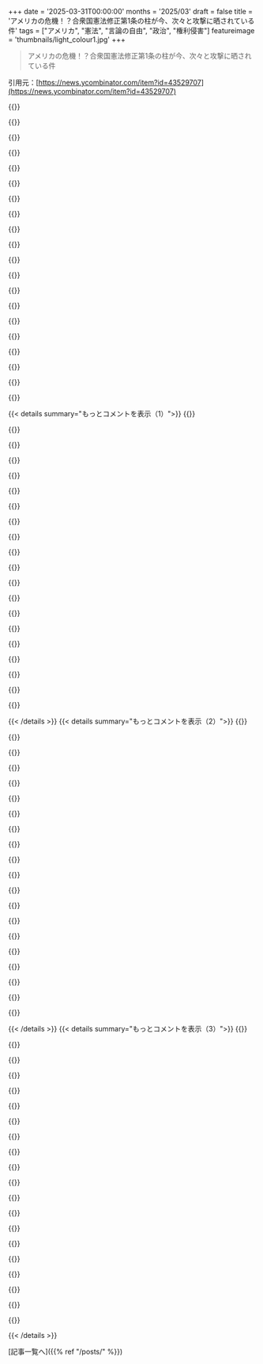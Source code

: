 +++
date = '2025-03-31T00:00:00'
months = '2025/03'
draft = false
title = 'アメリカの危機！？合衆国憲法修正第1条の柱が今、次々と攻撃に晒されている件'
tags = ["アメリカ", "憲法", "言論の自由", "政治", "権利侵害"]
featureimage = 'thumbnails/light_colour1.jpg'
+++

> アメリカの危機！？合衆国憲法修正第1条の柱が今、次々と攻撃に晒されている件

引用元：[https://news.ycombinator.com/item?id=43529707](https://news.ycombinator.com/item?id=43529707)

{{<matomeQuote body="この記事マジ良いまとめじゃん。”free-speech absolutist”（言論絶対主義者）を自称する人たちも、今のadministration（政権）の支持を見直すべきだね。20世紀中頃までの判例のおかげで、言論の自由の解釈って広まったんだよね。それが今、挑戦されようとしてる。どうなるか見ものだけど、あんま期待できないかも。" userName="twright" createdAt="2025-03-31T02:22:04" color="#45d325">}}

{{<matomeQuote body="”free speech absolutists”って言ってる人のほとんどは、本気でその言葉を使ってないと思うんだよね。言論の自由って、擁護できない立場を、ごまかすための言い訳でしょ。最近はそういう人も減った気がする。言い訳が通じなくなってきたんじゃない？" userName="p1necone" createdAt="2025-03-31T02:36:59" color="">}}

{{<matomeQuote body="＞言論の自由が、擁護できない立場をごまかすための言い訳って考えはマジ最悪。言論の自由を支持することが怪しいなんて、アメリカの政治の悪い流れだよ。それに、俺が知ってる”free speech person”はみんな今のadministration嫌ってるし。主義を持ってる人もいるんだよ。" userName="slibhb" createdAt="2025-03-31T03:11:42" color="#ff5733">}}

{{<matomeQuote body="Gazaのデモを政府やメディアが抑圧したり、LGBTQの本が禁止されたりすることに、free speech absolutistが関心を示してるところ見たことないんだけど。全然principle（主義）がないじゃん。" userName="sapphicsnail" createdAt="2025-03-31T03:36:02" color="">}}

{{<matomeQuote body="イギリスとかドイツじゃ、逆の方が長かったし、今もそうじゃん？" userName="kopirgan" createdAt="2025-03-31T04:07:30" color="">}}

{{<matomeQuote body="イギリスもドイツも、憲法に言論の自由の規定はないよ。むしろ、特定のspeech（発言）を禁止してる。" userName="nine_k" createdAt="2025-03-31T04:17:18" color="#785bff">}}

{{<matomeQuote body="ドイツの憲法5条には、言論の自由が保証されてるよ。" userName="gmueckl" createdAt="2025-03-31T04:51:49" color="#38d3d3">}}

{{<matomeQuote body="＞free speech absolutistが関心を示してるところ見たことないって言ってる人へ。<br>ここにいるよ。俺はfree speech absolutistだよ。今のadministrationのやってることはマジでひどい。反イスラエルのポスターを貼るやつらはバカだと思うけど、Trumpがそれを抑圧するのは違憲で不道徳だと思う。" userName="tetromino_" createdAt="2025-03-31T03:52:03" color="#45d325">}}

{{<matomeQuote body="＞free speech absolutist<br>残念ながら、この言葉は色々意味があるんだよね。1) 政府はprivate citizenのspeechを一切検閲すべきでない、2) twitterとかがXのspeechを検閲するのは違法だ、3) twitterとかはdefacto（事実上の）公共の広場とみなされるべきで、検閲は違法だ、4) Elon Muskみたいな人を指す、とかね。<br>たぶんsapphicsnailが言ってるのは、そういう原則を理解してない人たちのことだと思う。" userName="davorak" createdAt="2025-03-31T04:18:19" color="#45d325">}}

{{<matomeQuote body="まだこの言葉の曖昧さを見落としてるね。”free”も”absolutist”も明確な意味を持つ言葉だけど、”speech”って何？詐欺とか名誉毀損とか脅迫、児童ポルノの配布もspeechなの？ほとんどの人が、そういうのは制限されるべきって言うでしょ。だから”absolutist”は、そういう有害なspeechも擁護するか、”speech”の意味を議論する必要がある。そうなると、この言葉の意味はなくなっちゃう。" userName="slg" createdAt="2025-03-31T05:02:18" color="#38d3d3">}}

{{<matomeQuote body="こういう反応って、親の心配をさらに大きくするよね。Free speechの権利が侵害されてるって心配するだけで、右翼の狂信者みたいに言われるのはおかしいんじゃない？他の政治的な問題も全部同じコメントで言わないといけないわけじゃないし。" userName="soraminazuki" createdAt="2025-03-31T03:57:45" color="">}}

{{<matomeQuote body="Free speech絶対主義者は、いつも偽善を批判されてきたんだよ。思想じゃなくてね。少なくとも、Free speechに制限が必要だって言ってる人たちは、どこに制限を設けるべきか明確で公平だし、法律や規制に裏打ちされてるじゃん。" userName="spiderfarmer" createdAt="2025-03-31T05:06:43" color="#ff33a1">}}

{{<matomeQuote body="＞clear and impartial as to where those limits should be<br>それってマジで？問題の核心は、明確で一貫した線を引くのがほぼ不可能ってことじゃん。それって権力者による濫用の温床になるよね、今まさに目撃してるように。この事実を認めようとしないのは偽善的だと思う。" userName="soraminazuki" createdAt="2025-03-31T06:18:53" color="#ff5c5c">}}

{{<matomeQuote body="今の政権による明らかな権力乱用にエネルギーを注ぐべきだよ。昔のシステムにあった仮説とかエッジケースじゃなくてさ。アメリカは素晴らしい（完璧ではないけど！）システムを持ってたんだ。Free speechには妥当な制限があって、法律や規制で定められてた。そして、システムへの信頼があったからこそ成り立ってたんだよね。権力欲に取り憑かれた人たちが、misinformation campaignsでシステムを悪用し始めた時、法律や規制にぶつかって、システムが不当だって言い出した。そういう人たちが今権力を持ってるんだ。過去のシステムが今の政権を防げなかったって責めることもできるけど、それはあなたの信念には合わないだろうね。俺はEUの方が厳しいルールがあって嬉しいよ。" userName="spiderfarmer" createdAt="2025-03-31T08:03:07" color="#45d325">}}

{{<matomeQuote body="それは違うよ。みんながいろんなプラットフォームから排除されるのを応援してたんだから。俺はどんなバカげた意見も擁護する気はないけど、特にパンデミックみたいな話題では、他の人がBANされるのを喜んでたじゃん。これには政治的な代償があって、今のUS administrationを批判する根拠が薄れてるんだよね。" userName="raxxorraxor" createdAt="2025-03-31T08:45:06" color="">}}

{{<matomeQuote body="Free speechは、どんなプラットフォームでもメガホンを与えられる権利じゃないんだよ。政府からの訴追から守ってくれるだけ。moderatorとして、俺は中身がなくてただうるさいだけの奴もBANするよ。今、政府はFree speechを抑圧してるって、その定義からしてそうじゃん。その違いがなんでわからないの？" userName="spiderfarmer" createdAt="2025-03-31T13:10:54" color="#ff5c5c">}}

{{<matomeQuote body="moderatorとしてそれはできるけど、それでもFree speechの原則に違反してることになるよ。それはどんなグループにも言えることだけどね。俺はFree speechの原則を理解してるグループが好きだけど、必須条件じゃない。昔は、商業的なインターネットプラットフォームにFree speechを守らせる文化があったけど、今は失われつつあるよね。みんなそれを面白くないと思ってるし、トランプのせいだとは思ってないんだよ。それが、トランプがFree speechを守るって言える理由なんだ。＞It just protects you from government prosecution.<br>全角の”USの修正第一条はそうだけど、原則はそれだけじゃない。例えば、独立した研究には必要不可欠だよ。法律はないけど、それでも重要なんだ。" userName="raxxorraxor" createdAt="2025-03-31T14:00:27" color="#ff5733">}}

{{<matomeQuote body="Free speechが実際に何を意味するのか調べてから議論に参加した方がいいんじゃない？" userName="spiderfarmer" createdAt="2025-03-31T17:08:17" color="">}}

{{<matomeQuote body="誰も本をBANしてないよ。学校の図書館から不適切なものを取り除くのは、本のBANじゃない。どんな本が取り除かれてるか見たことある？性描写のある本が子供にふさわしくないってのは、表現の自由を強く支持することと両立すると思うけど。" userName="milesrout" createdAt="2025-03-31T04:06:20" color="">}}

{{<matomeQuote body="反論させて。なんで学校の図書館は、例えば聖書みたいな、過激な描写とかエロティシズムとか、部族に基づいて殺すことを呼びかけたり、安息日に働いたりする本を排除しないの？それに、子供たちを特定の宗教に洗脳するための本でもあるじゃん！子供にとって何が良いか、年齢にふさわしいかっていう原則が一貫して適用されてない気がする。" userName="sham1" createdAt="2025-03-31T04:13:45" color="#785bff">}}

{{< details summary="もっとコメントを表示（1）">}}
{{<matomeQuote body="マジかよ、The Handmaid’s Taleがマジで禁止されてるじゃん。やばくね？<br>https://www.theatlantic.com/ideas/archive/2023/02/margaret-a..." userName="cammikebrown" createdAt="2025-03-31T04:14:38" color="">}}

{{<matomeQuote body="記事からの引用だけど<br>＞ヴァージニア州マディソン郡で、学校の図書館からThe Handmaid’s Taleが排除されたらしいよ。<br>学校の図書館ってのがポイントで、興味あるなら普通の図書館で借りれるしね。マジのBook banningが見たいなら、このリスト見てみ。https://en.wikipedia.org/wiki/List_of_books_banned_by_govern...<br>全国の公共図書館から本がなくなるレベルの話で、販売禁止とか、私的所持が犯罪になるレベル。アメリカはまだそこまでヤバくないから。" userName="nine_k" createdAt="2025-03-31T04:23:59" color="#ff5c5c">}}

{{<matomeQuote body="Book banningの定義を勝手に変えるのは良くないし、議論に勝つ方法じゃないと思うよ。墓穴掘るだけじゃね？" userName="kelseyfrog" createdAt="2025-03-31T05:01:11" color="">}}

{{<matomeQuote body="Book banningってのは、本を禁止すること。学校の図書館から本を排除することじゃない。そんな意味で使われたことないし。誰が定義変えてんの？" userName="milesrout" createdAt="2025-03-31T12:26:02" color="">}}

{{<matomeQuote body="＞誰が定義変えてるかって？<br>図書館から本を排除するのは禁止じゃないって言ってる人たちだよ。話は単純。これ、昔のナルシストな父親との言い争いを思い出すわ。父親は責任を取りたくないから、都合のいいように言葉の定義を変えて逃げるんだよね。目標を達成しようとしてる人たちがこんな風に言い訳するのはマジでダサい。" userName="kelseyfrog" createdAt="2025-03-31T15:10:47" color="#ff33a1">}}

{{<matomeQuote body="影響があるのは学校の図書館だけ。公共図書館で手に入るし、売買も所持も合法なら、それは禁止じゃない。未成年者には不適切ってだけ。映画のR指定みたいなもんじゃない？" userName="nine_k" createdAt="2025-03-31T16:12:42" color="">}}

{{<matomeQuote body="性描写のある本を小学校や中学校の図書館から排除するのは合理的じゃない？LGBTQの本の販売を禁止した行政（国または州）の例ってある？" userName="acidmath" createdAt="2025-03-31T04:43:40" color="">}}

{{<matomeQuote body="今の政権はみんなのFree speechを支持してないよね。積極的にFree speechを罰してるし。Free speechを支持すると言ってる人たちも、自分のFree speechだけを求めてるだけだったりするし。そういう人たちは、批判されても文句言えないようなこと言いたいだけなんだよね。でも、人がどう反応するかは、権利を行使できるかどうかとは別問題。<br>ACLUは90年代から2000年代にかけてマジでFree speech至上主義だった。[1]どんな政治思想でも、社会的正義に反することでも、みんなのFree speechを守ってた。民主党でも共和党でも、キリスト教徒でも無神論者でも悪魔主義者でも。思想は関係なかった。みんなが共有する権利を守ることが重要だったんだ。誰かの権利が侵害されて守られなかったら、みんなの権利が攻撃されることになるからね。<br>残念ながら、今のACLUは昔と違う。特定の人たちの味方しかしない。[1]Westboro Baptist ChurchとかNAMBLAとかも擁護してたんだぜ。どっちもマジで嫌いだけど、Free speechはFree speech。どんなに酷いスピーチでも擁護することで、自分のスピーチが政治的な状況に関係なく自由でいられるんだ。本来はそうあるべき。" userName="echelon" createdAt="2025-03-31T03:10:54" color="#785bff">}}

{{<matomeQuote body="自分たちのFree speechを奪おうとする人たちのFree speechを擁護するのは矛盾してるよね。Free speechがあっても、誰も聞いてくれなかったら意味ないじゃん。強いメディアが一部の人たちの利益のために声をかき消してるからね。だから、選挙とかでは特に、みんなが平等にFree speechを行使できる権利が必要なんだよ。" userName="galaxyLogic" createdAt="2025-03-31T03:50:01" color="#45d325">}}

{{<matomeQuote body="＞これはマジで良いまとめだね。“Free speech絶対主義者”は今の政権への支持を考え直すべき。<br>右派の一部が“Free speech絶対主義者”ってブランドを掲げたのは、決して正直なイデオロギー表明じゃなくて、プラットフォームのオーナーや政府の規制によって右翼バイアスを押し付けるための、Orwell的なごまかしだったんだよね。<br>そういう人たちは、今の政権がFree speechにコミットしてないからって支持を翻したりしないよ。彼らが掲げてた“Free speech絶対主義者”ってのは、そういうことの隠れ蓑だったんだから。<br>＞俺の理解では、修正第一条の一般的な解釈は、20世紀初頭から中頃にかけての一連の重要な判例によるものが大きい。<br>“Free speech絶対主義者”の右翼の人たちが唯一正直だったのは、彼らの立場が“修正第一条の一般的な解釈”とは無関係だってこと。" userName="dragonwriter" createdAt="2025-03-31T07:43:01" color="#45d325">}}

{{<matomeQuote body="中道左派の民主党支持者は“言論の自由絶対主義”って言葉を使うのやめるべきだね。マジで話がややこしくなるから。左派は言論の自由とか、報道の自由とか信じてるし、疑わしきは罰せずっていうのもリベラルな考え方じゃん。でも、リベラルの基本的な価値観を捨ててる自称左派がいるのが最悪。民主党エリートのために、内側から崩壊していく感じ。まるで内部に抑圧されてるみたい。だって、ファシストとか反動主義者が酷すぎるからって、自分たちの主義を忘れちゃってるんだもん。" userName="calf" createdAt="2025-03-31T22:25:31" color="">}}

{{<matomeQuote body="もっとノイズが少ない方がいいな。例えば、Radio Free Asiaは政府のプロジェクトじゃん。資金を打ち切るのは政治的な判断でしょ。報道の自由ってのは、政府が過去に資金提供してたメディアに資金提供し続ける義務があるって意味じゃないと思うんだよね。危機を訴える人が、政治的な意見の相違と権利侵害を区別しないと、“狼少年”みたいに信用を失って、本当に必要な時に人を動員できなくなるよ。" userName="getnormality" createdAt="2025-03-31T03:06:57" color="#785bff">}}

{{<matomeQuote body="＞議会は、宗教を учреждение する法律、または宗教の свободное 実行を запрещающие する法律を制定してはならない。または、言論の自由、または報道の自由を abridge すること、または、人々が мирно 集会し、政府に不満の是正を petitioning する権利を abridge してはならない<br>ちゃんと読んでくれよな。俺は言論の自由絶対主義者だと思ってるけど、マジで同意できない。この記事の内容のほとんどが“ヤバい法律解釈”レベル。だって、リストのほとんどが修正第一条と全然関係ないじゃん。<br>報道の自由って言っても、結局は名誉毀損は保護されてないって話でしょ。名誉毀損で訴えるのは当たり前。<br>言論の自由の項目も、ほとんど意味不明。公務員は公務員として発言する内容に自由なんてないに決まってるじゃん。個人の時間なら、保護されてる情報を漏らさない限り何言ってもいいんだよ。最高裁で何度も決着ついてる。<br>政府は公開するデータを決める権利がある。政府がデータを公開することを保証する修正第一条なんてない。修正第一条は国民を検閲から守るものであって、政府を政府による検閲から守るものじゃない。<br>マジでこの記事のどこが修正第一条の保護に関係あるのか理解できない。<br>宗教の自由の項目は、宗教団体への特別な保護をなくして、憲法に沿おうとしてるんじゃないの？宗教団体に特別な保護を与えるのは、修正第一条に違反してると思う。教会とかモスクとか寺院が、Footlockerと何ら変わらない扱いを受けるべき。宗教は特別扱いされるべきじゃない。政教分離だよ。" userName="donatj" createdAt="2025-03-31T03:46:23" color="#785bff">}}

{{<matomeQuote body="＞一方、U.S. Immigration and Customs Enforcement (ICE)のエージェントは、合法的に米国に滞在している親パレスチナの学生を拘束し、強制送還しようとしています。政権は、イスラエルのガザ攻撃に反対したり、米国による攻撃支援に対する大学の抗議活動に参加したりした学生や学者を標的にしています。マルコ・ルビオ国務長官は木曜日、少なくとも300人の外国人学生がトランプ大統領の下でビザを取り消されたことを報道陣に語りました。これは以前に知られていた数よりもはるかに多い数です。<br>裁判なしの強制送還が、憲法で保障された言論の自由の権利を行使する人々への意図的な攻撃じゃないって言うの？" userName="ooterness" createdAt="2025-03-31T04:09:22" color="#785bff">}}

{{<matomeQuote body="言論の自由絶対主義者なんて存在しないよ。<br>自称言論の自由絶対主義者は、ヘイトスピーチでBANされた人の解除を求めてる。<br>でも、スパマーや詐欺師のために同じことを要求する人は誰もいない。" userName="protocolture" createdAt="2025-03-31T04:29:02" color="">}}

{{<matomeQuote body="リバタリアンは、詐欺は言論の自由とは別で、言論の自由で保護されないって主張するだろうね。俺はリバタリアンの考え方には全体的には同意しないけど、この2つを区別することに関しては一理あると思う。" userName="acidmath" createdAt="2025-03-31T05:25:46" color="">}}

{{<matomeQuote body="スパムって何？詐欺は言論の自由じゃないってのは認めるけど（それも無理やりだけど）、つまり害を与える意図があるってことでしょ（他の発言についても同じように議論できるけど）。スパムの場合はどう説明するの？" userName="cycomanic" createdAt="2025-03-31T08:21:04" color="">}}

{{<matomeQuote body="スパムは文字通り商売だよ。でも、ほとんどのプラットフォームは、それが不要だから削除する必要があるって認めてる。" userName="protocolture" createdAt="2025-03-31T22:53:00" color="">}}

{{<matomeQuote body="スパムが何か聞いてるんじゃないよ、知ってるから。<br>言論の自由絶対主義について議論してるんだよ。スパムフィルタリングを支持する人が言論の自由絶対主義者だって言うなら、スパムがなぜ言論じゃないのか（それが俺の質問、なぜ言論じゃないのか）を説明するか、言論の自由には制限があることを認める必要がある。<br>それとも、商売なら言論の自由じゃないって言うの？それならすべての商売を検閲できることになる（そして、商売って何？っていう問題がまた出てくる）。" userName="cycomanic" createdAt="2025-04-01T20:30:05" color="#38d3d3">}}

{{<matomeQuote body="いや、俺はスパムも言論だと考えてるし、絶対主義者のアジェンダに含まれるべきだと思ってる。" userName="protocolture" createdAt="2025-04-01T22:58:37" color="">}}


{{< /details >}}
{{< details summary="もっとコメントを表示（2）">}}
{{<matomeQuote body="アメリカにちょっと住んでて、ニュースもよく聞いてたんだけど、いつも建国の父祖とか、checks and balancesとか、偉大なアメリカ憲法を褒めちぎってた気がするんだよね。それがこんなにあっさり崩れていくなんて驚きだよ。しかも、ほとんどの人が何もしないんだもん（大手法律事務所100社のうち、政府に対する訴訟に参加したのはほんの一握りとか）。" userName="sega_sai" createdAt="2025-03-31T02:10:22" color="">}}

{{<matomeQuote body="アメリカ人として、マジ同意。こんなに露骨で分かりやすいとは正直驚き。例えば、due processって、アメリカに住む人なら誰でも持ってる権利だと思ってたんだよね。なのに、政府の人がベネズエラ人をエルサルバドルの刑務所に送るのは良いことだって言うのを聞いて、「あんたがそう判断したって、なんで俺らが信じなきゃいけないんだ？」って思ったわ。TattooだけでTren de Aragua gangと関係ない人も投獄されてるって報道されてるし。高校の公民で「アメリカは絶対にこんなことしない」って習ったのに。マジで、あっという間に全部洗い流された感じ。" userName="hn_throwaway_99" createdAt="2025-03-31T03:26:05" color="#ff33a1">}}

{{<matomeQuote body="「あいつらは悪い奴らだから信じろ、裁判なんていらない」ってやり方は、Bush政権の時から始まってて、多くの人が「そのうち自分たちの身にも降りかかるぞ」って言ってたけど、マジでそうなったよね。" userName="aprilthird2021" createdAt="2025-03-31T03:33:48" color="">}}

{{<matomeQuote body="戦争犯罪とか拷問とか、大規模な監視みたいな重大な法律違反をちゃんと訴追しなかったのがマジで間違いだったんだよ。権力者の不処罰の文化を強化しちゃったんだよね。みんながそれを許したから、今の政権は前の政権よりもずっと大胆になってる。" userName="soraminazuki" createdAt="2025-03-31T04:22:48" color="#45d325">}}

{{<matomeQuote body="たとえObama政権がGWBを訴追してたとしても、Trumpの大統領免責に関する最近の最高裁判所の判決がすべてを覆してたと思うよ。<br>https://www．pbs．org/newshour/politics/read-the-full-supreme-…" userName="mrtesthah" createdAt="2025-03-31T17:54:00" color="">}}

{{<matomeQuote body="俺が言いたいのは、法律への敬意、もっと大事なのは、法律の背後にある民主的な価値観への敬意があれば、最高裁の判決にすら至らなかったってこと。敬意っていうのは、権力者をちゃんと責任追及することで、一般の人々が法律をちゃんと守らせることだよ。" userName="soraminazuki" createdAt="2025-04-02T00:45:01" color="">}}

{{<matomeQuote body="マジそれな。政府が責任を追及しないなら、国民が代わりにやるしかない。ただ、そのやり方にはいろんな考え方があると思うけど。" userName="mrtesthah" createdAt="2025-04-02T19:17:24" color="">}}

{{<matomeQuote body="Obamaはdue processなしにアメリカ国民を暗殺するように命じたから[0]、「あいつらは悪い奴らだから信じろ」っていうレトリックは、実は消えてなかったんだよ。隠そうとしただけかもね。<br>[0]<br>https://en．m．wikipedia．org/wiki/Anwar_al-Awlaki" userName="abustamam" createdAt="2025-03-31T05:19:11" color="">}}

{{<matomeQuote body="結局のところ、全部PATRIOT ActとGWOTに帰結するんだよな。" userName="vmladenov" createdAt="2025-03-31T05:00:59" color="">}}

{{<matomeQuote body="もっと言えばCitizens UnitedとReganismのせい。" userName="redog" createdAt="2025-03-31T12:48:16" color="">}}

{{<matomeQuote body="Venezuelaが、メンバーはゼロだって主張してるよ。<br>＞Venezuelaの内務大臣Diosdado Cabelloが金曜日に言ったんだけど、アメリカからEl Salvadorの刑務所に送還された数百人のVenezuelanの中に、Tren de Araguaの犯罪組織のメンバーは一人もいないんだって。アメリカが追放の理由として挙げてるやつね。<br>＞Cabelloはポッドキャストで、”絶対に一人も、今は亡きTren de Araguaの組織図に載ってるやつはいないと思う”って言ってて、アメリカのメディアとか自分の情報源から送還者の名前を入手したんだって。<br>＞VenezuelaはTren de Araguaは2023年に実質的に壊滅したって言ってて、まだ存在してるって考えは、国の政治的反対派の主張に基づいているらしいよ。" userName="wahnfrieden" createdAt="2025-03-31T04:18:30" color="">}}

{{<matomeQuote body="Venezuelaがか、真実を語ることで知られてるもんね" userName="refusingsalt" createdAt="2025-03-31T04:29:23" color="">}}

{{<matomeQuote body="Venezuelaがこの件で嘘をついてるって証拠はないよ。だって証拠がないんだもん。<br>適正手続きは罪のない人を守るために重要だけど、有罪の犯罪を記録するためにも重要だよね。" userName="Buttons840" createdAt="2025-03-31T04:48:23" color="">}}

{{<matomeQuote body="ほんとそれ。一部の人が本当に”悪い奴ら”だったとしても信じてもいいけど、文字通り証拠は何も提示されなかったよね。しかも、彼らは本国に送還されただけじゃなくて、明らかに野蛮なやり方で投獄されたんだよ。<br>Godwinの法則とか色々あるけど、20世紀半ばのファシズムとの類似性は否定できないよね。政権はまず、小さい、明確な少数派（つまり、アメリカに不法にいる人々、または少なくとも不法にいるとされていた人々）をターゲットにすることから始めて、有効なビザ保持者（司法審査なしにいつでも取り消されて、数週間/数ヶ月投獄される可能性がある場合、合法的なビザを持っている意味って何？）にまで拡大し、今では合法的な永住者まで対象になってる。まさに古典的な忍び寄るファシズムだよね。" userName="hn_throwaway_99" createdAt="2025-04-01T00:18:27" color="#ff5733">}}

{{<matomeQuote body="TrumpとRepublicansがか、真実を語ることで知られてるもんね" userName="ndsipa_pomu" createdAt="2025-03-31T08:38:27" color="">}}

{{<matomeQuote body="これってVenezuelaが言ってることと何の関係があるの？" userName="refusingsalt" createdAt="2025-04-02T04:34:52" color="">}}

{{<matomeQuote body="だよね。<br>これは、”法の支配”が世代規模で覆されたときに起こることだよ。例えば、大多数の人々が反対する不法な大量移民を可能にすることによってね。彼らは最終的に、”法の支配”への訴えが、自分たちに対する感情的な操作にすぎないと気づき、問題だと認識していることへの解決策を追求することをやめてしまうんだよ。<br>人々は何が起こると思ってたんだ？" userName="zmgsabst" createdAt="2025-03-31T03:41:46" color="">}}

{{<matomeQuote body="不完全な入国管理法の執行は、裁判を受ける権利や大統領権力への制約を故意に無視する言い訳になると本当に思ってるの？" userName="unethical_ban" createdAt="2025-03-31T13:44:30" color="">}}

{{<matomeQuote body="人種差別をする言い訳が欲しいだけの人たちだよ。そういう人たちをTrumpみたいな人がつけあがらせてるんだ。2017年にも起こったし、また起こってる。" userName="johnnyanmac" createdAt="2025-03-31T23:52:34" color="">}}

{{<matomeQuote body="アメリカのシステムって、建国の父たちも知ってたけど、一番の弱点をつかれてる感じだよね。結局、人がアホなやつらに投票しないことを前提にしてるから、チェック機能も全部ダメになるんだよな。まさかトランプが2回も弾劾されて、詐欺で有罪になっても、一般投票で勝つなんて思わなかっただろうね。" userName="wrs" createdAt="2025-03-31T03:51:09" color="">}}


{{< /details >}}
{{< details summary="もっとコメントを表示（3）">}}
{{<matomeQuote body="いや、それは違うな。建国の父たちもちゃんと考えてて、その対策がElectoral College（選挙人団）なんだよ。Electoral Collegeがあるのは、ポピュリストのヤバい大統領がシステムをぶっ壊すのを防ぐためなんだよね。" userName="tremon" createdAt="2025-03-31T18:12:42" color="#38d3d3">}}

{{<matomeQuote body="Electoral Collegeがあるのは、小さい州がそれがないと憲法にサインしなかったからだよ。" userName="HDThoreaun" createdAt="2025-04-01T14:01:49" color="">}}

{{<matomeQuote body="むしろ、gerrymandering（ゲリマンダー）みたいなことで、Electoral Collegeがトランプみたいなのを勝たせちゃったんだよ。一般投票で負けてるのにElectoral Collegeで勝つなんて、250年で2、3回しかないのに。" userName="johnnyanmac" createdAt="2025-03-31T23:54:59" color="">}}

{{<matomeQuote body="＞それはないと思ってたんだろうね<br>それよりも、自分たちの民主主義を守るように言い続けるしかないんじゃない？" userName="soraminazuki" createdAt="2025-03-31T04:30:14" color="">}}

{{<matomeQuote body="「共和国は、維持できればの話」。<br>[0] <br>https://constitutioncenter.org/education/classroom-resource-..." userName="whoisthemachine" createdAt="2025-03-31T05:06:03" color="">}}

{{<matomeQuote body="言いたいのは、一つの政党が政府の主要な機関を全部握ったら、それは暗黙のうちに腐敗してるってこと？それとも、片方の側だけが腐敗してて、もう片方は違うって言いたいの？<br>一つの政党が全部の権力を握るのが、ただの有権者の意思ってことはありえないの？" userName="coolhand2120" createdAt="2025-03-31T05:33:19" color="">}}

{{<matomeQuote body="順番に答えるね。違うよ。どっちの側も天使じゃないけど、片方だけが歴史的なレベルで腐敗してて無能なの。そう、demagogue（扇動政治家）が選挙で勝って、安全装置を無視してシステムを破壊できるのが、このシステムの致命的な弱点なんだよ。<br>問題は、一つのpartyが権力を持ってることじゃなくて、一人のpersonが権力を持ってて、忠誠心のないやつとか逆らうやつを排除して、めちゃくちゃな思いつきで政府を作り変えようとしてることなんだ。" userName="wrs" createdAt="2025-03-31T05:37:34" color="#ff5c5c">}}

{{<matomeQuote body="言いたいのは、腐敗した政党があらゆる権力を持ったら、それを止めるものがほとんどないってこと。アメリカ政府は、むき出しの腐敗した、道徳観のない独裁者が権力から遠ざかることを前提に作られてるんだよ。" userName="unethical_ban" createdAt="2025-03-31T13:46:50" color="#ff33a1">}}

{{<matomeQuote body="それが腐敗の大きな原因の一つだね。マジレスすると。<br>＞一つの政党が全部の権力を握るのが、ただの有権者の意思ってことはありえないの？<br>もちろんありえるよ。でも今のElectoral Collegeとか、選挙での買収とかがある状況じゃ無理だね。" userName="johnnyanmac" createdAt="2025-04-01T00:11:02" color="">}}

{{<matomeQuote body="移民としてアメリカで生まれたんだけど、建国の父たちのビジョンは大好きだよ。でも、なんで一部の人にこんなに崇拝されてるのかマジでわかんない。だって彼らは奴隷所有者だったし、当時は国を運営する方法についてかなり過激な考えを持ってたんだぜ。良いアイデアもあったし、時代を超えて残ってるものもあるけど、ひどいものもあって修正が必要だった。1700年代の奴らみたいな考え方じゃ、今の問題は解決できないって。" userName="abustamam" createdAt="2025-03-31T05:25:56" color="">}}

{{<matomeQuote body="同時に、良いアイデアもあったけど、経済規模とか人口のせいでダメになったものもあるよね。例えば、下院議員の数は、建国の文書に書かれてるようにちゃんと機能させるには、たぶん1000人以上いるべきなんだよ。でも、100年前に435人で上限を決めちゃった。今は議員一人当たりの人数が多すぎるけど、ほとんどの政治学者は、下院議員を1200人にすべきだとは考えてないんだよね。提案としては700人くらいが多いみたい。<br>ある種の崇拝は、単なる愛国心なのかもね。有名人を崇拝するのと同じようなもんだと思う。みんなロールモデルが欲しいんだよ。" userName="johnnyanmac" createdAt="2025-04-01T00:28:39" color="#38d3d3">}}

{{<matomeQuote body="媚びへつらいはいつも、話し手が気にかけてるトピックについてなんだよね。ただの感情的な戦術だよ。誰もが建国の父たちの意見を同じように気にかけてるわけじゃないし。それに、彼ら自身の間でも意見は様々だったんだし。" userName="giantg2" createdAt="2025-03-31T03:07:52" color="">}}

{{<matomeQuote body="マジそれな。<br>アメリカに住んで、Iowa caucusとか選挙プロセスを間近で見たけどさ。世界中で民主主義の調停者を自称してた国なのに、自分たちのチェック・アンド・バランスのシステムがこんなに脆いなんてショックだわ。この完全な乗っ取りに対する抵抗のなさは驚くほど。アメリカがこの段階を乗り越えて、もっと強くなって、こんなことが二度と起こらないようにしてほしい。" userName="FlyingSnake" createdAt="2025-03-31T05:39:25" color="#ff33a1">}}

{{<matomeQuote body="最初のTrump政権の間は、ほとんどの機関がTrumpに抵抗してたよ。最初の任期があんなにめちゃくちゃでスキャンダラスだったのに、再選されたってことは、基本的にみんな意気消沈してるってことなんだよね。Bidenとか民主党の完全な失敗とか、他の要因もあるけど、みんなこんなにダメになってるってことを認めるのは難しい。" userName="dj_gitmo" createdAt="2025-03-31T04:02:53" color="">}}

{{<matomeQuote body="私は別に意気消沈してないけど。" userName="bentobean" createdAt="2025-03-31T04:18:59" color="">}}

{{<matomeQuote body="私が理解してるのは、抵抗する人は誰でも批判されて損するってこと。誰も客とか金を失いたくないんだよ。金持ちの人と話すと面白いんだけど、政権に完全に反対してるのに、大衆に叩かれたくないから、公の場では反対の事を言うんだよね。" userName="tokioyoyo" createdAt="2025-03-31T05:25:51" color="#ff5733">}}

{{<matomeQuote body="建国の父たちに媚びへつらう人と、彼らの意図を否定する人は、別のグループの人たちだよ。<br>メディアは、誰の声を含めて誰の声を除外するかっていう行為で、ある声とか別の声を代表するっていう明確なトレンドが時間とともに存在するんだよね。" userName="uoaei" createdAt="2025-03-31T02:17:08" color="">}}

{{<matomeQuote body="あいつらは同じウルトラナショナリストだよ。さっきTwitterで“founding fathers”って検索してみたんだ。<br>People tab:<br>“I love our founding fathers”: <br>https://x.com/Stephan73992604<br>“Founding Fathers daily”: <br>https://x.com/FFoundersDaily<br>Someone with [heart] founding fathers: <br>https://x.com/JKernerOT<br>Top tweets:<br>Rush Limbaugh: <br>https://x.com/LimbaughLegacy/status/1906424705336180913<br>“ThePatrioticBlonde”: <br>https://x.com/ImBreckWorsham/status/1904301594717651038<br>And an actual anti-semite:<br>https://x.com/GnoticeUs/status/1906465034823499806<br>And the most recent:<br>https://x.com/SwampFox1795/status/1906554560094576889<br>https://x.com/tablewithannie/status/1906554512472736060<br>https://x.com/jp_peter51132/status/1906555671040102769<br>ウルトラナショナリストは、国の神話とかイメージが大好き。昔からずっとね。写真を見て：<br>https://en.wikipedia.org/wiki/1939_Nazi_rally_at_Madison_Squ…<br>ナショナリズムとか愛国心の誇示は、表面的シンボルとかジェスチャーを示すだけで、無条件の忠誠を求める権威主義者による、ほとんど単なる規律訓練の戦術だよ。死者の権威を主張して、結びつきを通じて正当性を捏造する方法なんだ。だから今は、旗を振ってる人に言われたことを疑問視するんじゃなくて、旗そのものに疑問を抱くようになるんだ。" userName="kristopolous" createdAt="2025-03-31T02:29:53" color="#ff33a1">}}

{{<matomeQuote body="＞The people fawning and the people rejecting the Founders’ intentions are two separate groups of people.”<br>“建国の父たちに媚びへつらう人と、彼らの意図を否定する人は、別のグループの人たちだよ”<br>Trumpを支持してるのって、HeritageとかFederalist societyみたいな国の思想的指導者から、Murdochの出版物(Fos, WSJ)から、ソーシャルメディアの一般の人まで、ずっとSecond Amendmentの権利拡大とか、他のすべての考慮事項とか権利よりも重要な宗教の自由とか、右翼のヘイトスピーチ(ソーシャルメディアのモデレーションに対する彼らの注目も含めて)とかを強く主張してきた人たちだよー、例としてね。" userName="mmooss" createdAt="2025-03-31T02:22:21" color="#ff5733">}}

{{<matomeQuote body="マジでヤバい状況だよね。カルト信者みたいな連中が、何が起きてるのか全く気づいてないのが信じられないわ。傍から見ると異常だよ。でも、警告はたくさんあったんだし。<br>これは、マジで驚き。" userName="King-Aaron" createdAt="2025-03-31T02:34:18" color="#ff5733">}}


{{< /details >}}


[記事一覧へ]({{% ref "/posts/" %}})
